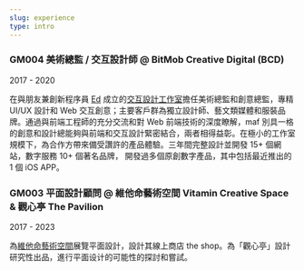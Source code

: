 ```yaml
---
slug: experience
type: intro
---
```

<!-- discography -->


### GM004 美術總監 / 交互設計師 @ BitMob Creative Digital (BCD)

2017 - 2020

在與朋友兼創新程序員 [Ed](https://edlee.me/) 成立的[交互設計工作室](https://www.bitmob.cc/)擔任美術總監和創意總監，專精 UI/UX 設計和 Web 交互創意；主要客戶群為獨立設計師、藝文類媒體和服裝品牌。通過與前端工程師的充分交流和對 Web 前端技術的深度瞭解，maf 別具一格的創意和設計總能夠與前端和交互設計緊密結合，兩者相得益彰。在極小的工作室規模下，為合作方帶來備受讚許的產品體驗。三年間完整設計並開發 15+ 個網站，數字服務 10+ 個著名品牌， 開發過多個原創數字產品，其中包括最近推出的 1 個 iOS APP。





### GM003 平面設計顧問 @ 維他命藝術空間 Vitamin Creative Space & 觀心亭 The Pavilion

2017 - 2023

為[維他命藝術空間](http://www.vitamincreativespace.art/cn/)展覽平面設計，設計其線上商店 the shop。為「觀心亭」設計研究性出品，進行平面设计的可能性的探討和嘗試。


<!-- lang -->

